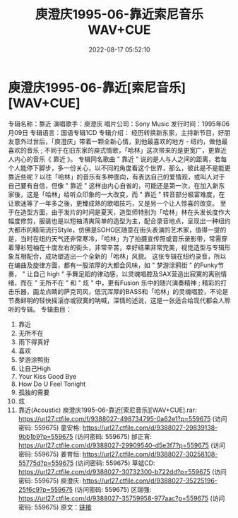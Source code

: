﻿---
title: 庾澄庆1995-06-靠近索尼音乐WAV+CUE
date: 2022-08-17 05:52:10
categories: WAV车载音乐、镜像
tags: 华语中文
---
# 庾澄庆1995-06-靠近[索尼音乐][WAV+CUE]

专辑名称：靠近
演唱歌手：庾澄庆
唱片公司：Sony Music
发行时间：1995年06月09日
专辑语言：国语专辑1CD
专辑介绍：
经历转换新东家，主持新节目，好朋友意外过世后，「庾澄庆」带着一颗全新心情，到他最喜欢的地方 - 纽约，做他最喜欢的音乐 ;
不同于在旧东家的庾式情歌，「哈林」这次带来的是更宽广，更靠近人内心的音乐《 靠近 》。
专辑同名歌曲 " 靠近 "
说的是人与人之间的距离，若每个人能停下脚步，多一份关心，以不同的角度看这个世界，那么，彼此是不是能更靠近些呢 ?
以往「哈林」的音乐有多种面向，有表达自己的爱情观，或叫人对于自己要有自信，但像 " 靠近 "
这样由内心自省的，可能还是第一次，在加入新东家後，这是「哈林」给听众印象的一大改变，而 " 靠近 "
转音部分极富难度，在让歌迷等了一年多之後，更臻成熟的歌唱技巧，又是另一个让人惊喜的改变。
至于在造型方面，由于发片的时间是夏天，造型师特别为「哈林」林在头发长度作大幅度修剪，服装也是以短袖清爽简单的造型为主，配合录音地点，呈现出一种纽约大都市的精简流行Style，仿佛是SOHO区随意在街头表演的艺术家，值得一提的是，当时在纽约天气还非常寒冷，「哈林」为了拍摄宣传照或音乐录影带，常需穿着薄衫短袖在十度左右的街头，非常辛苦，幸好结果非常完美，视觉造型与专辑形象互相配合，成功塑造出一个全新的「哈林」风貌。
这张专辑在纽约录音，所以在编曲及旋律方面，都有一股浓厚的大都会风味，如 " 梦游涂鸦街 " 的Funky节奏， " 让自己
high " 手舞足蹈的律动感，以灵魂唱腔及SAX营造出寂寞的离别情绪，而在 " 无所不在 " 和 " 炫 " 中，更有Fusion
乐中的随兴演奏精神 ;
精彩的打击乐器，画龙点睛的萨克司风，低沉浑厚的BASS和「哈林」的灵魂唱腔，不论是节奏鲜明的轻快摇滚亦或寂寞的呐喊，深情的述说，这是一张适合给现代都会人聆听的专辑。
专辑曲目：
01. 靠近
02. 无所不在
03. 雨下得真好
04. 喜欢
05. 梦游涂鸭街
06. 让自己High
07. Your Kiss Good Bye
08. How Do U Feel Tonight
09. 孤独的需要
10. 炫
11. 靠近(Acoustic)
庾澄庆1995-06-靠近[索尼音乐][WAV+CUE].rar:
https://url27.ctfile.com/f/9388027-498734795-0a62e1?p=559675
(访问密码: 559675)
童安格: https://url27.ctfile.com/d/9388027-29839138-9bb1b9?p=559675
(访问密码: 559675)
邰正宵: https://url27.ctfile.com/d/9388027-29909540-d5e3f7?p=559675
(访问密码: 559675)
姜育恒: https://url27.ctfile.com/d/9388027-30258108-55775d?p=559675
(访问密码: 559675)
草蜢CD: https://url27.ctfile.com/d/9388027-30732300-b722dd?p=559675
(访问密码: 559675)
庾澄庆: https://url27.ctfile.com/d/9388027-35225196-25f6c9?p=559675
(访问密码: 559675)
区瑞强: https://url27.ctfile.com/d/9388027-35759958-977aac?p=559675
(访问密码: 559675)
原文：[链接](https://blog.sina.com.cn/s/blog_1647c7e7601030ywn.html)